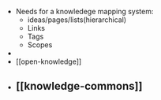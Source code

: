 - Needs for a knowledege mapping system:
	- ideas/pages/lists(hierarchical)
	- Links
	- Tags
	- Scopes
-
- [[open-knowledge]]
- [[knowledge-commons]]
	-